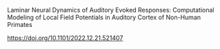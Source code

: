 Laminar Neural Dynamics of Auditory Evoked Responses: Computational Modeling of Local Field Potentials in Auditory Cortex of Non-Human Primates

https://doi.org/10.1101/2022.12.21.521407
